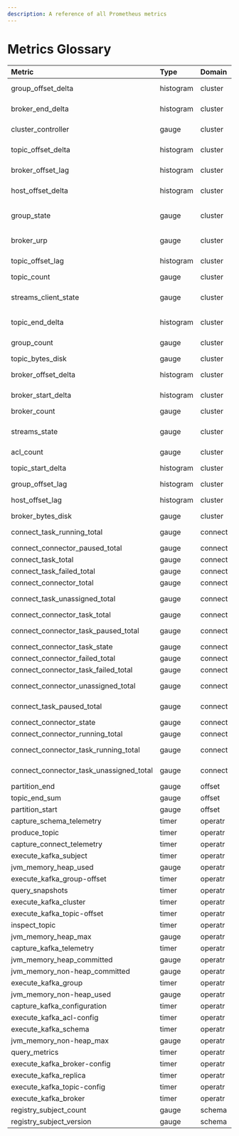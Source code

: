 ```yaml
---
description: A reference of all Prometheus metrics
---
```


# Metrics Glossary

| Metric | Type | Domain | Description |  |
| :--- | :--- | :--- | :--- | :--- |
| group\_offset\_delta | histogram | cluster | The total delta of offsets of a group \(consumed msgs/s\) |  |
| broker\_end\_delta | histogram | cluster | The total delta of end offsets of a broker \(produced msgs/s\) |  |
| cluster\_controller | gauge | cluster | The ID of the broker that is acting as the controller |  |
| topic\_offset\_delta | histogram | cluster | The total delta of all assignment offsets reading from a topic \(consumed msgs/s\) |  |
| broker\_offset\_lag | histogram | cluster | The total lag of all assignments reading from a broker |  |
| host\_offset\_delta | histogram | cluster | The total delta of all group member offsets served by a host \(consumed msgs/s\) |  |
| group\_state | gauge | cluster | The state of the consumer group, where the value is the ordinal of org.apache.kafka.common.ConsumerGroupState |  |
| broker\_urp | gauge | cluster | Partitions that are not fully replicated within the cluster. The value of the gauge is the broker id |  |
| topic\_offset\_lag | histogram | cluster | The total lag of all assignments reading from a topic |  |
| topic\_count | gauge | cluster | The number of topics in the Kafka cluster |  |
| streams\_client\_state | gauge | cluster | The state of the streams instance, where the value is the ordinal of org.apache.kafka.streams.KafkaStreams.State |  |
| topic\_end\_delta | histogram | cluster | The total delta of end offsets of a topic \(produced msgs/s\) |  |
| group\_count | gauge | cluster | The number of consumer groups in the Kafka cluster |  |
| topic\_bytes\_disk | gauge | cluster | The disk size in bytes of a topic |  |
| broker\_offset\_delta | histogram | cluster | The total delta of all assignment offsets reading from a broker \(consumed msgs/s\) |  |
| broker\_start\_delta | histogram | cluster | The total delta of start offsets of a broker \(deleted msgs/s\) |  |
| broker\_count | gauge | cluster | The number of brokers in the Kafka cluster |  |
| streams\_state | gauge | cluster | The aggregated streams state of the group, where the value is the ordinal of org.apache.kafka.streams.KafkaStreams.State |  |
| acl\_count | gauge | cluster | The number of ACLs in the Kafka cluster |  |
| topic\_start\_delta | histogram | cluster | The total delta of start offsets of a topic \(deleted msgs/s\) |  |
| group\_offset\_lag | histogram | cluster | The total lag of all assignments of a group |  |
| host\_offset\_lag | histogram | cluster | The total lag of all group members served by a host |  |
| broker\_bytes\_disk | gauge | cluster | The disk size in bytes of a broker |  |
| connect\_task\_running\_total | gauge | connect | The aggregate number of connector tasks running |  |
| connect\_connector\_paused\_total | gauge | connect | The aggregate number of paused connectors |  |
| connect\_task\_total | gauge | connect | The total number of connector tasks |  |
| connect\_task\_failed\_total | gauge | connect | The aggregate number of connector tasks failed |  |
| connect\_connector\_total | gauge | connect | The total number of connectors |  |
| connect\_task\_unassigned\_total | gauge | connect | The aggregate number of connector tasks unassigned |  |
| connect\_connector\_task\_total | gauge | connect | The total number of tasks a connector has |  |
| connect\_connector\_task\_paused\_total | gauge | connect | The total number of paused tasks a connector has |  |
| connect\_connector\_task\_state | gauge | connect | The state of the connector's task |  |
| connect\_connector\_failed\_total | gauge | connect | The aggregate number of failed connectors |  |
| connect\_connector\_task\_failed\_total | gauge | connect | The total number of failed tasks a connector has |  |
| connect\_connector\_unassigned\_total | gauge | connect | The aggregate number of unassigned connectors |  |
| connect\_task\_paused\_total | gauge | connect | The aggregate number of connector tasks paused |  |
| connect\_connector\_state | gauge | connect | The state of the connector |  |
| connect\_connector\_running\_total | gauge | connect | The aggregate number of running connectors |  |
| connect\_connector\_task\_running\_total | gauge | connect | The total number of running tasks a connector has |  |
| connect\_connector\_task\_unassigned\_total | gauge | connect | The total number of unassigned tasks a connector has |  |
| partition\_end | gauge | offset | The end offset of a topic partition |  |
| topic\_end\_sum | gauge | offset | The sum of all partition end offsets of a topic |  |
| partition\_start | gauge | offset | The start offset of a topic partition |  |
| capture\_schema\_telemetry | timer | operatr |  |  |
| produce\_topic | timer | operatr |  |  |
| capture\_connect\_telemetry | timer | operatr |  |  |
| execute\_kafka\_subject | timer | operatr |  |  |
| jvm\_memory\_heap\_used | gauge | operatr |  |  |
| execute\_kafka\_group-offset | timer | operatr |  |  |
| query\_snapshots | timer | operatr |  |  |
| execute\_kafka\_cluster | timer | operatr |  |  |
| execute\_kafka\_topic-offset | timer | operatr |  |  |
| inspect\_topic | timer | operatr |  |  |
| jvm\_memory\_heap\_max | gauge | operatr |  |  |
| capture\_kafka\_telemetry | timer | operatr |  |  |
| jvm\_memory\_heap\_committed | gauge | operatr |  |  |
| jvm\_memory\_non-heap\_committed | gauge | operatr |  |  |
| execute\_kafka\_group | timer | operatr |  |  |
| jvm\_memory\_non-heap\_used | gauge | operatr |  |  |
| capture\_kafka\_configuration | timer | operatr |  |  |
| execute\_kafka\_acl-config | timer | operatr |  |  |
| execute\_kafka\_schema | timer | operatr |  |  |
| jvm\_memory\_non-heap\_max | gauge | operatr |  |  |
| query\_metrics | timer | operatr |  |  |
| execute\_kafka\_broker-config | timer | operatr |  |  |
| execute\_kafka\_replica | timer | operatr |  |  |
| execute\_kafka\_topic-config | timer | operatr |  |  |
| execute\_kafka\_broker | timer | operatr |  |  |
| registry\_subject\_count | gauge | schema | The number of subjects in the schema registry |  |
| registry\_subject\_version | gauge | schema | The schema version of the subject |  |

